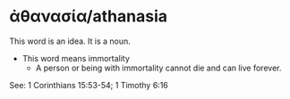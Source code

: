 # ἀθανασία/athanasia

This word is an idea. It is a noun. 

* This word means immortality
    * A person or being with immortality cannot die and can live forever. 

See:  1 Corinthians 15:53-54; 1 Timothy 6:16
